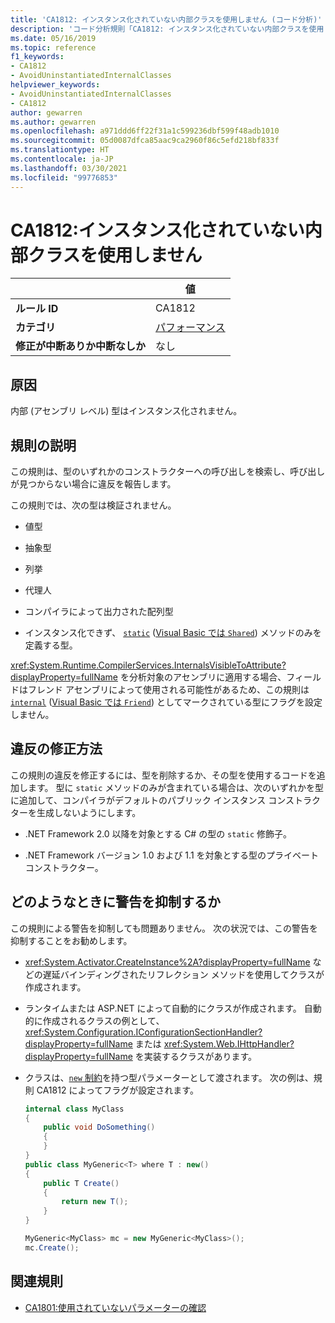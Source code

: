```yaml
---
title: 'CA1812: インスタンス化されていない内部クラスを使用しません (コード分析)'
description: 'コード分析規則「CA1812: インスタンス化されていない内部クラスを使用しません」について'
ms.date: 05/16/2019
ms.topic: reference
f1_keywords:
- CA1812
- AvoidUninstantiatedInternalClasses
helpviewer_keywords:
- AvoidUninstantiatedInternalClasses
- CA1812
author: gewarren
ms.author: gewarren
ms.openlocfilehash: a971ddd6ff22f31a1c599236dbf599f48adb1010
ms.sourcegitcommit: 05d0087dfca85aac9ca2960f86c5efd218bf833f
ms.translationtype: HT
ms.contentlocale: ja-JP
ms.lasthandoff: 03/30/2021
ms.locfileid: "99776853"
---
```

# <a name="ca1812-avoid-uninstantiated-internal-classes"></a>CA1812:インスタンス化されていない内部クラスを使用しません

| | 値 |
|-|-|
| **ルール ID** |CA1812|
| **カテゴリ** |[パフォーマンス](performance-warnings.md)|
| **修正が中断ありか中断なしか** |なし|

## <a name="cause"></a>原因

内部 (アセンブリ レベル) 型はインスタンス化されません。

## <a name="rule-description"></a>規則の説明

この規則は、型のいずれかのコンストラクターへの呼び出しを検索し、呼び出しが見つからない場合に違反を報告します。

この規則では、次の型は検証されません。

- 値型

- 抽象型

- 列挙

- 代理人

- コンパイラによって出力された配列型

- インスタンス化できず、 [`static`](../../../csharp/language-reference/keywords/static.md) ([Visual Basic では `Shared`](../../../visual-basic/language-reference/modifiers/shared.md)) メソッドのみを定義する型。

<xref:System.Runtime.CompilerServices.InternalsVisibleToAttribute?displayProperty=fullName> を分析対象のアセンブリに適用する場合、フィールドはフレンド アセンブリによって使用される可能性があるため、この規則は [`internal`](../../../csharp/language-reference/keywords/internal.md) ([Visual Basic では `Friend`](../../../visual-basic/language-reference/modifiers/friend.md)) としてマークされている型にフラグを設定しません。

## <a name="how-to-fix-violations"></a>違反の修正方法

この規則の違反を修正するには、型を削除するか、その型を使用するコードを追加します。 型に `static` メソッドのみが含まれている場合は、次のいずれかを型に追加して、コンパイラがデフォルトのパブリック インスタンス コンストラクターを生成しないようにします。

- .NET Framework 2.0 以降を対象とする C# の型の `static` 修飾子。

- .NET Framework バージョン 1.0 および 1.1 を対象とする型のプライベート コンストラクター。

## <a name="when-to-suppress-warnings"></a>どのようなときに警告を抑制するか

この規則による警告を抑制しても問題ありません。 次の状況では、この警告を抑制することをお勧めします。

- <xref:System.Activator.CreateInstance%2A?displayProperty=fullName> などの遅延バインディングされたリフレクション メソッドを使用してクラスが作成されます。

- ランタイムまたは ASP.NET によって自動的にクラスが作成されます。 自動的に作成されるクラスの例として、<xref:System.Configuration.IConfigurationSectionHandler?displayProperty=fullName> または <xref:System.Web.IHttpHandler?displayProperty=fullName> を実装するクラスがあります。

- クラスは、[`new` 制約](../../../csharp/language-reference/keywords/new-constraint.md)を持つ型パラメーターとして渡されます。 次の例は、規則 CA1812 によってフラグが設定されます。

    ```csharp
    internal class MyClass
    {
        public void DoSomething()
        {
        }
    }
    public class MyGeneric<T> where T : new()
    {
        public T Create()
        {
            return new T();
        }
    }

    MyGeneric<MyClass> mc = new MyGeneric<MyClass>();
    mc.Create();
    ```

## <a name="related-rules"></a>関連規則

- [CA1801:使用されていないパラメーターの確認](ca1801.md)
